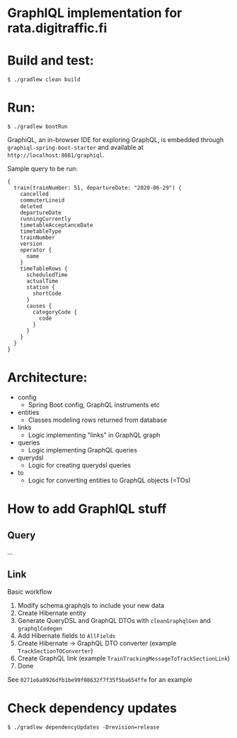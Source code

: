 # GraphlQL implementation for rata.digitraffic.fi

# Build and test:
```
$ ./gradlew clean build
```

# Run:
```
$ ./gradlew bootRun
```

GraphiQL, an in-browser IDE for exploring GraphQL, is embedded through `graphiql-spring-boot-starter`
and available at `http://localhost:8081/graphiql`.

Sample query to be run:

```
{
  train(trainNumber: 51, departureDate: "2020-06-29") {
    cancelled
    commuterLineid
    deleted
    departureDate
    runningCurrently
    timetableAcceptanceDate
    timetableType
    trainNumber
    version
    operator {
      name
    }
    timeTableRows {
      scheduledTime
      actualTime
      station {
        shortCode
      }
      causes {
        categoryCode {
          code
        }
      }
    }
  }
}

```

# Architecture:
* config
    * Spring Boot config, GraphQL instruments etc
* entities
    * Classes modeling rows returned from database
* links
    * Logic implementing "links" in GraphQL graph
* queries
    * Logic implementing GraphQL queries
* querydsl
    * Logic for creating querydsl queries
* to
    * Logic for converting entities to GraphQL objects (=TOs)

# How to add GraphlQL stuff

## Query

...

## Link

Basic workflow

1. Modify schema.graphqls to include your new data
1. Create Hibernate entity 
1. Generate QueryDSL and GraphQL DTOs with `cleanGraphqlGen` and `graphqlCodegen`
1. Add Hibernate fields to `AllFields`
1. Create Hibernate -> GraphQL DTO converter (example `TrackSectionTOConverter`)
1. Create GraphQL link (example `TrainTrackingMessageToTrackSectionLink`)
1. Done

See `0271e6a9926dfb1be99f08632f7f35f5ba654ffe` for an example

# Check dependency updates

```
$ ./gradlew dependencyUpdates -Drevision=release
```
